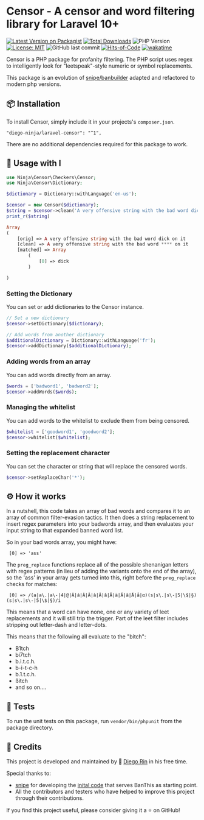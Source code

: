 # Censor - A censor and word filtering library for Laravel 10+

[![Latest Version on Packagist](https://img.shields.io/packagist/v/diego-ninja/banthis.svg?style=flat&color=blue)](https://packagist.org/packages/diego-ninja/banthis)
[![Total Downloads](https://img.shields.io/packagist/dt/diego-ninja/banthis.svg?style=flat&color=blue)](https://packagist.org/packages/diego-ninja/banthis)
![PHP Version](https://img.shields.io/packagist/php-v/diego-ninja/cosmic.svg?style=flat&color=blue)
[![License: MIT](https://img.shields.io/badge/License-MIT-blue.svg)](https://opensource.org/licenses/MIT)
![GitHub last commit](https://img.shields.io/github/last-commit/diego-ninja/banthis?color=blue)
[![Hits-of-Code](https://hitsofcode.com/github/diego-ninja/banthis?branch=main&label=hits-of-code)](https://hitsofcode.com/github/diego-ninja/banthis/view?branch=main&label=hits-of-code)
[![wakatime](https://wakatime.com/badge/user/bd65f055-c9f3-4f73-92aa-3c9810f70cc3/project/02bbbceb-47f9-482d-be0b-c1e2777eb463.svg)](https://wakatime.com/badge/user/bd65f055-c9f3-4f73-92aa-3c9810f70cc3/project/02bbbceb-47f9-482d-be0b-c1e2777eb463)

Censor is a PHP package for profanity filtering. The PHP script uses regex to intelligently look for "leetspeak"-style numeric or symbol replacements.

This package is an evolution of [snipe/banbuilder](https://github.com/snipe/banbuilder) adapted and refactored to modern php versions.

## 📦 Installation

To install Censor, simply include it in your projects's `composer.json`. 

	"diego-ninja/laravel-censor": "^1",

There are no additional dependencies required for this package to work.

## 🚀 Usage with l

```php
use Ninja\Censor\Checkers\Censor;
use Ninja\Censor\Dictionary;

$dictionary = Dictionary::withLanguage('en-us');

$censor = new Censor($dictionary);
$string = $censor->clean('A very offensive string with the bad word dick on it');
print_r($string)

Array
(
    [orig] => A very offensive string with the bad word dick on it
    [clean] => A very offensive string with the bad word **** on it
    [matched] => Array
        (
            [0] => dick
        )

)

```

### Setting the Dictionary

You can set or add dictionaries to the Censor instance.

```php
// Set a new dictionary
$censor->setDictionary($dictionary);

// Add words from another dictionary
$additionalDictionary = Dictionary::withLanguage('fr');
$censor->addDictionary($additionalDictionary);
```

### Adding words from an array

You can add words directly from an array.

```php
$words = ['badword1', 'badword2'];
$censor->addWords($words);
```

### Managing the whitelist

You can add words to the whitelist to exclude them from being censored.

```php
$whitelist = ['goodword1', 'goodword2'];
$censor->whitelist($whitelist);
```

### Setting the replacement character

You can set the character or string that will replace the censored words.

```php
$censor->setReplaceChar('*');
```


## ⚙️ How it works

In a nutshell, this code takes an array of bad words and compares it to an array of common filter-evasion tactics. It then does a string replacement to insert regex parameters into your badwords array, and then evaluates your input string to that expanded banned word list.

So in your bad words array, you might have:

     [0] => 'ass'

The `preg_replace` functions replace all of the possible shenanigan letters with regex patterns (in lieu of adding the variants onto the end of the array), so the 'ass' in your array gets turned into this, right before the `preg_replace` checks for matches:

     [0] => /(a|a\.|a\-|4|@|Á|á|À|Â|à|Â|â|Ä|ä|Ã|ã|Å|å|α)(s|s\.|s\-|5|\$|§)(s|s\.|s\-|5|\$|§)/i

This means that a word can have none, one or any variety of leet replacements and it will still trip the trigger. Part of the leet filter includes stripping out letter-dash and letter-dots.

This means that the following all evaluate to the "bitch":

- B1tch
- bi7tch
- b.i.t.c.h.
- b-i-t-c-h
- b.1.t.c.h.
- ßitch
- and so on....

## 🔬 Tests
To run the unit tests on this package, run `vendor/bin/phpunit` from the package directory.


## 🙏 Credits

This project is developed and maintained by 🥷 [Diego Rin](https://diego.ninja) in his free time.

Special thanks to:

- [snipe](https://github.com/snipe) for developing the [inital code](https://github.com/snipe/banbuilder) that serves BanThis as starting point.
- All the contributors and testers who have helped to improve this project through their contributions.

If you find this project useful, please consider giving it a ⭐ on GitHub!
